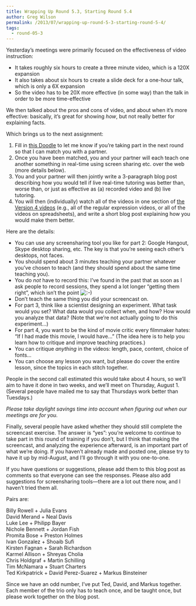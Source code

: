 ```yaml
---
title: Wrapping Up Round 5.3, Starting Round 5.4
author: Greg Wilson
permalink: /2013/07/wrapping-up-round-5-3-starting-round-5-4/
tags:
  - round-05-3
---
```

Yesterday&#8217;s meetings were primarily focused on the effectiveness of video instruction:

*   It takes roughly six hours to create a three minute video, which is a 120X expansion
*   It also takes about six hours to create a slide deck for a one-hour talk, which is only a 6X expansion
*   So the video has to be 20X more effective (in some way) than the talk in order to be more time-effective

We then talked about the pros and cons of video, and about when it&#8217;s more effective: basically, it&#8217;s great for showing *how*, but not really better for explaining facts.

Which brings us to the next assignment:

1.  Fill in [this Doodle][1] to let me know if you&#8217;re taking part in the next round so that I can match you with a partner.
2.  Once you have been matched, you and your partner will each teach one another something in real-time using screen sharing etc. over the web (more details below).
3.  You and your partner will then jointly write a 3-paragraph blog post describing how you would tell if live real-time tutoring was better than, worse than, or just as effective as (a) recorded video and (b) live tutoring.
4.  You will then (individually) watch all of the videos in one section of [the Version 4 videos][2] (e.g., all of the regular expression videos, or all of the videos on spreadsheets), and write a short blog post explaining how you would make them better.

Here are the details:

*   You can use any screensharing tool you like for part 2: Google Hangout, Skype desktop sharing, etc. The key is that you&#8217;re seeing each other&#8217;s desktops, not faces.
*   You should spend about 3 minutes teaching your partner whatever you&#8217;ve chosen to teach (and they should spend about the same time teaching you).
*   You do *not* have to record this: I&#8217;ve found in the past that as soon as I ask people to record sessions, they spend a lot longer &#8220;getting them right&#8221;, which isn&#8217;t the point <img src="http://localhost:8080/wp-includes/images/smilies/icon_smile.gif" alt=":-)" class="wp-smiley" />
*   Don&#8217;t teach the same thing you did your screencast on.
*   For part 3, think like a scientist designing an experiment. What task would you set? What data would you collect when, and how? How would you analyze that data? (Note that we&#8217;re not actually going to do this experiment&#8230;)
*   For part 4, you want to be the kind of movie critic every filmmaker hates: &#8220;If I had made this movie, I would have&#8230;&#8221; (The idea here is to help you learn how to critique and improve teaching practices.)
*   You can critique *anything* in the videos: length, pace, content, choice of fonts&#8230;
*   You can choose any lesson you want, but please do cover the entire lesson, since the topics in each stitch together.

People in the second call estimated this would take about 4 hours, so we&#8217;ll aim to have it done in two weeks, and we&#8217;ll meet on Thursday, August 1. (Several people have mailed me to say that Thursdays work better than Tuesdays.)

*Please take daylight savings time into account when figuring out when our meetings are for you.*

Finally, several people have asked whether they should still complete the screencast exercise. The answer is &#8220;yes&#8221;: you&#8217;re welcome to continue to take part in this round of training if you don&#8217;t, but I think that making the screencast, and analyzing the experience afterward, is an important part of what we&#8217;re doing. If you haven&#8217;t already made and posted one, please try to have it up by mid-August, and I&#8217;ll go through it with you one-to-one.

If you have questions or suggestions, please add them to this blog post as comments so that everyone can see the responses. Please also add suggestions for screensharing tools—there are a lot out there now, and I haven&#8217;t tried them all.

Pairs are:

Billy Rowell + Julia Evans  
David Merand + Neal Davis  
Luke Lee + Philipp Bayer  
Nichole Bennett + Jordan Fish  
Promita Bose + Preston Holmes  
Ivan Gonzalez + Shoaib Sufi  
Kirsten Fagnan + Sarah Richardson  
Karmel Allison + Shreyas Cholia  
Chris Holdgraf + Martin Schilling  
Tim McNamara + Stuart Charters  
Ted Kirkpatrick + David Perez-Suarez + Markus Binsteiner

Since we have an odd number, I&#8217;ve put Ted, David, and Markus together. Each member of the trio only has to teach once, and be taught once, but please work together on the blog post.

 [1]: http://doodle.com/t4t7v37gukinea2r
 [2]: http://software-carpentry.org/4_0/
